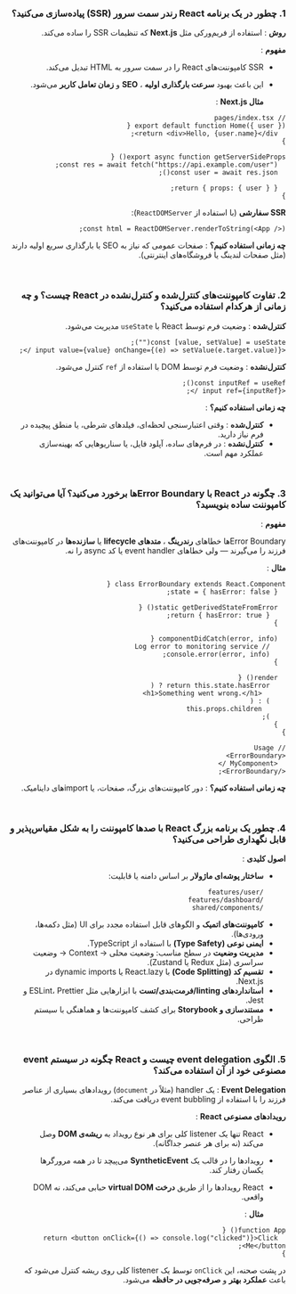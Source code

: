   <div dir="rtl" lang="fa">
  <div style="text-align: right;">

### 1. چطور در یک برنامه React رندر سمت سرور (SSR) پیاده‌سازی می‌کنید؟

**روش** : استفاده از فریم‌ورکی مثل **Next.js** که تنظیمات SSR را ساده می‌کند.

**مفهوم** :

- SSR کامپوننت‌های React را در سمت سرور به HTML تبدیل می‌کند.
- این باعث بهبود **سرعت بارگذاری اولیه** ، **SEO** و **زمان تعامل کاربر** می‌شود.

  **مثال Next.js** :

```tsx
// pages/index.tsx
export default function Home({ user }) {
  return <div>Hello, {user.name}</div>;
}

export async function getServerSideProps() {
  const res = await fetch("https://api.example.com/user");
  const user = await res.json();

  return { props: { user } };
}
```

**SSR سفارشی** (با استفاده از `ReactDOMServer`):

```tsx
const html = ReactDOMServer.renderToString(<App />);
```

**چه زمانی استفاده کنیم؟** : صفحات عمومی که نیاز به SEO یا بارگذاری سریع اولیه دارند (مثل صفحات لندینگ یا فروشگاه‌های اینترنتی).

<br />

### 2. تفاوت کامپوننت‌های کنترل‌شده و کنترل‌نشده در React چیست؟ و چه زمانی از هرکدام استفاده می‌کنید؟

**کنترل‌شده** : وضعیت فرم توسط React با `useState` مدیریت می‌شود.

```tsx
const [value, setValue] = useState("");
<input value={value} onChange={(e) => setValue(e.target.value)} />;
```

**کنترل‌نشده** : وضعیت فرم توسط DOM با استفاده از `ref` کنترل می‌شود.

```tsx
const inputRef = useRef();
<input ref={inputRef} />;
```

**چه زمانی استفاده کنیم؟** :

- **کنترل‌شده** : وقتی اعتبارسنجی لحظه‌ای، فیلدهای شرطی، یا منطق پیچیده در فرم نیاز دارید.
- **کنترل‌نشده** : در فرم‌های ساده، آپلود فایل، یا سناریوهایی که بهینه‌سازی عملکرد مهم است.

<br />

### 3. چگونه در React با Error Boundaryها برخورد می‌کنید؟ آیا می‌توانید یک کامپوننت ساده بنویسید؟

**مفهوم** :

Error Boundaryها خطاهای **رندرینگ** ، **متدهای lifecycle** یا **سازنده‌ها** در کامپوننت‌های فرزند را می‌گیرند — ولی خطاهای event handler یا کد async را نه.

**مثال** :

```tsx
class ErrorBoundary extends React.Component {
  state = { hasError: false };

  static getDerivedStateFromError() {
    return { hasError: true };
  }

  componentDidCatch(error, info) {
    // Log error to monitoring service
    console.error(error, info);
  }

  render() {
    return this.state.hasError ? (
      <h1>Something went wrong.</h1>
    ) : (
      this.props.children
    );
  }
}

// Usage
<ErrorBoundary>
  <MyComponent />
</ErrorBoundary>;
```

**چه زمانی استفاده کنیم؟** : دور کامپوننت‌های بزرگ، صفحات، یا importهای داینامیک.

<br />

### 4. چطور یک برنامه بزرگ React با صدها کامپوننت را به شکل مقیاس‌پذیر و قابل نگهداری طراحی می‌کنید؟

**اصول کلیدی** :

- **ساختار پوشه‌ای ماژولار** بر اساس دامنه یا قابلیت:
  ```
  /features/user
  /features/dashboard
  /shared/components
  ```
- **کامپوننت‌های اتمیک** و الگوهای قابل استفاده مجدد برای UI (مثل دکمه‌ها، ورودی‌ها).
- **ایمنی نوعی (Type Safety)** با استفاده از TypeScript.
- **مدیریت وضعیت** در سطح مناسب: وضعیت محلی → Context → وضعیت سراسری (مثل Redux یا Zustand).
- **تقسیم کد (Code Splitting)** با React.lazy یا dynamic imports در Next.js.
- **استانداردهای linting/فرمت‌بندی/تست** با ابزارهایی مثل ESLint، Prettier و Jest.
- **مستندسازی و Storybook** برای کشف کامپوننت‌ها و هماهنگی با سیستم طراحی.

<br />

### 5. الگوی event delegation چیست و React چگونه در سیستم event مصنوعی خود از آن استفاده می‌کند؟

**Event Delegation** : یک handler (مثلاً در `document`) رویدادهای بسیاری از عناصر فرزند را با استفاده از event bubbling دریافت می‌کند.

**رویدادهای مصنوعی React** :

- React تنها یک listener کلی برای هر نوع رویداد به **ریشه‌ی DOM** وصل می‌کند (نه برای هر عنصر جداگانه).
- رویدادها را در قالب یک **SyntheticEvent** می‌پیچد تا در همه مرورگرها یکسان رفتار کند.
- React رویدادها را از طریق **درخت virtual DOM** حبابی می‌کند، نه DOM واقعی.

  **مثال** :

```tsx
function App() {
  return <button onClick={() => console.log("clicked")}>Click Me</button>;
}
```

در پشت صحنه، این `onClick` توسط یک listener کلی روی ریشه کنترل می‌شود که باعث **عملکرد بهتر** و **صرفه‌جویی در حافظه** می‌شود.

</div>
</div>
